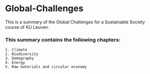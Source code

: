 # Global-Challenges
This is a summary of the Global Challenges for a Sustainable Society course of KU Leuven.

### This summary contains the following chapters:

	1. Climate
	2. Biodiversity
	3. Demography
	4. Energy
	5. Raw materials and circular economy
